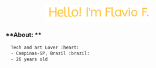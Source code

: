 <p align="center">
  <img src="./assets/hello.gif" />
</p>

### **About: **

```
  Tech and art Lover :heart:
  - Campinas-SP, Brazil :brazil:
  - 26 years old
```

<!--
**farleyfs/farleyfs** is a ✨ _special_ ✨ repository because its `README.md` (this file) appears on your GitHub profile.

Here are some ideas to get you started:

- 🔭 I’m currently working on ...
- 🌱 I’m currently learning ...
- 👯 I’m looking to collaborate on ...
- 🤔 I’m looking for help with ...
- 💬 Ask me about ...
- 📫 How to reach me: ...
- 😄 Pronouns: ...
- ⚡ Fun fact: ...
-->
